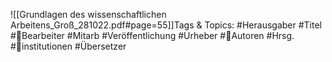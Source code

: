 
![[Grundlagen des wissenschaftlichen Arbeitens_Groß_281022.pdf#page=55]]Tags & Topics:
   #Herausgaber
   #Titel
   #Bearbeiter
   #Mitarb
   #Veröffentlichung
   #Urheber
   #Autoren
   #Hrsg.
   #institutionen
   #Übersetzer